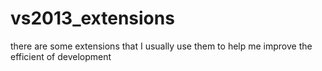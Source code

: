 # vs2013_extensions
there are some extensions that I usually use them to help me improve the efficient of development
